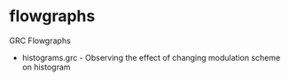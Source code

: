 # flowgraphs
GRC Flowgraphs

* histograms.grc - Observing the effect of changing modulation scheme on histogram
